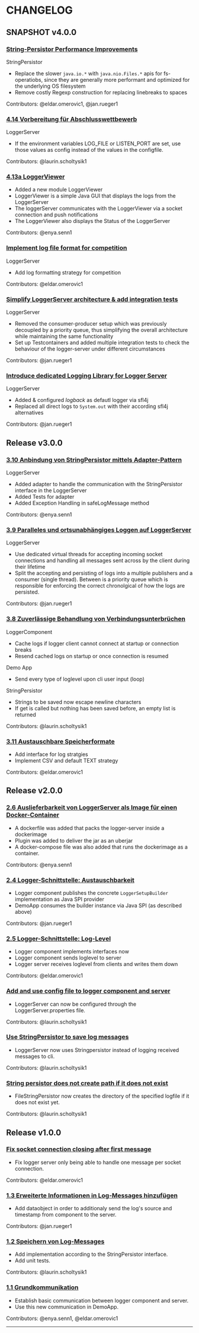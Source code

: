 # CHANGELOG

## SNAPSHOT v4.0.0

### [String-Persistor Performance Improvements](https://gitlab.switch.ch/hslu/edu/bachelor-computer-science/vsk/24fs01/g08/g08-documentation/-/issues/34)

StringPersistor
- Replace the slower `java.io.*` with `java.nio.Files.*` apis for fs-operatiobs, since they are generally more performant and optimized for the underlying OS filesystem
- Remove costly Regexp construction for replacing linebreaks to spaces

Contributors: @eldar.omerovic1, @jan.rueger1

### [4.14 Vorbereitung für Abschlusswettbewerb](https://gitlab.switch.ch/hslu/edu/bachelor-computer-science/vsk/24fs01/g08/g08-documentation/-/issues/30)

LoggerServer

- If the environment variables LOG_FILE or LISTEN_PORT are set, use those values as config instead of the values in the configfile.

Contributors: @laurin.scholtysik1

### [4.13a LoggerViewer](https://gitlab.switch.ch/hslu/edu/bachelor-computer-science/vsk/24fs01/g08/g08-documentation/-/issues/29)

- Added a new module LoggerViewer
- LoggerViewer is a simple Java GUI that displays the logs from the LoggerServer
- The loggerServer communicates with the LoggerViewer via a socket connection and  push notifications
- The LoggerViewer also displays the Status of the LoggerServer

Contributors: @enya.senn1

### [Implement log file format for competition](https://gitlab.switch.ch/hslu/edu/bachelor-computer-science/vsk/24fs01/g08/g08-documentation/-/issues/33)

LoggerServer

- Add log formatting strategy for competition

Contributors: @eldar.omerovic1

### [Simplify LoggerServer architecture & add integration tests](https://gitlab.switch.ch/hslu/edu/bachelor-computer-science/vsk/24fs01/g08/g08-documentation/-/issues/31)

LoggerServer

- Removed the consumer-producer setup which was previously decoupled by a priority queue, thus simplifying the overall architecture while maintaining the same functionality
- Set up Testcontainers and added multiple integration tests to check the behaviour of the logger-server under different circumstances

Contributors: @jan.rueger1

### [Introduce dedicated Logging Library for Logger Server](https://gitlab.switch.ch/hslu/edu/bachelor-computer-science/vsk/24fs01/g08/g08-documentation/-/issues/32)

LoggerServer

- Added & configured _logback_ as defautl logger via sfl4j
- Replaced all direct logs to `System.out` with their according sfl4j alternatives

Contributors: @jan.rueger1


## Release v3.0.0

### [3.10 Anbindung von StringPersistor mittels Adapter-Pattern](https://gitlab.switch.ch/hslu/edu/bachelor-computer-science/vsk/24fs01/g08/g08-documentation/-/issues/25)

LoggerServer

- Added adapter to handle the communication with the StringPersistor interface in the LoggerServer
- Added Tests for adapter
- Added Exception Handling in safeLogMessage method

Contributors: @enya.senn1

### [3.9 Paralleles und ortsunabhängiges Loggen auf LoggerServer](https://gitlab.switch.ch/hslu/edu/bachelor-computer-science/vsk/24fs01/g08/g08-documentation/-/issues/24)

LoggerServer

- Use dedicated virtual threads for accepting incoming socket connections and handling all messages sent across by the
  client during their lifetime
- Split the accepting and persisting of logs into a multiple publishers and a consumer (single thread). Between is a
  priority queue which is responsible for enforcing the correct chronolgical of how the logs are persisted.

Contributors: @jan.rueger1

### [3.8 Zuverlässige Behandlung von Verbindungsunterbrüchen](https://gitlab.switch.ch/hslu/edu/bachelor-computer-science/vsk/24fs01/g08/g08-documentation/-/issues/23)

LoggerComponent

- Cache logs if logger client cannot connect at startup or connection breaks
- Resend cached logs on startup or once connection is resumed

Demo App

- Send every type of loglevel upon cli user input (loop)

StringPersistor

- Strings to be saved now escape newline characters
- If get is called but nothing has been saved before, an empty list is returned

Contributors: @laurin.scholtysik1

### [3.11 Austauschbare Speicherformate](https://gitlab.switch.ch/hslu/edu/bachelor-computer-science/vsk/24fs01/g08/g08-documentation/-/issues/26)

- Add interface for log stratgies
- Implement CSV and default TEXT strategy

Contributors: @eldar.omerovic1

## Release v2.0.0

### [2.6 Auslieferbarkeit von LoggerServer als Image für einen Docker-Container](https://gitlab.switch.ch/hslu/edu/bachelor-computer-science/vsk/24fs01/g08/g08-documentation/-/issues/13)

- A dockerfile was added that packs the logger-server inside a dockerimage
- Plugin was added to deliver the jar as an uberjar
- A docker-compose file was also added that runs the dockerimage as a container.

Contributors: @enya.senn1

### [2.4 Logger-Schnittstelle: Austauschbarkeit](https://gitlab.switch.ch/hslu/edu/bachelor-computer-science/vsk/24fs01/g08/g08-documentation/-/issues/10)

- Logger component publishes the concrete `LoggerSetupBuilder` implementation as Java SPI provider
- DemoApp consumes the builder instance via Java SPI (as described above)

Contributors: @jan.rueger1

### [2.5 Logger-Schnittstelle: Log-Level](https://gitlab.switch.ch/hslu/edu/bachelor-computer-science/vsk/24fs01/g08/g08-documentation/-/issues/11)

- Logger component implements interfaces now
- Logger component sends loglevel to server
- Logger server receives loglevel from clients and writes them down

Contributors: @eldar.omerovic1

### [Add and use config file to logger component and server](https://gitlab.switch.ch/hslu/edu/bachelor-computer-science/vsk/24fs01/g08/g08-documentation/-/issues/14)

- LoggerServer can now be configured through the LoggerServer.properties file.

Contributors: @laurin.scholtysik1

### [Use StringPersistor to save log messages](https://gitlab.switch.ch/hslu/edu/bachelor-computer-science/vsk/24fs01/g08/g08-documentation/-/issues/12)

- LoggerServer now uses Stringpersistor instead of logging received messages to cli.

Contributors: @laurin.scholtysik1

### [String persistor does not create path if it does not exist](https://gitlab.switch.ch/hslu/edu/bachelor-computer-science/vsk/24fs01/g08/g08-documentation/-/issues/20)

- FileStringPersistor now creates the directory of the specified logfile if it does not exist yet.

Contributors: @laurin.scholtysik1

## Release v1.0.0

### [Fix socket connection closing after first message](https://gitlab.switch.ch/hslu/edu/bachelor-computer-science/vsk/24fs01/g08/g08-documentation/-/issues/9)

- Fix logger server only being able to handle one message per socket connection.

Contributors: @eldar.omerovic1

### [1.3 Erweiterte Informationen in Log-Messages hinzufügen](https://gitlab.switch.ch/hslu/edu/bachelor-computer-science/vsk/24fs01/g08/g08-documentation/-/issues/4)

- Add dataobject in order to additionaly send the log's source and timestamp from component to the server.

Contributors: @jan.rueger1

### [1.2 Speichern von Log-Messages](https://gitlab.switch.ch/hslu/edu/bachelor-computer-science/vsk/24fs01/g08/g08-documentation/-/issues/3)

- Add implementation according to the StringPersistor interface.
- Add unit tests.

Contributors: @laurin.scholtysik1

### [1.1 Grundkommunikation](https://gitlab.switch.ch/hslu/edu/bachelor-computer-science/vsk/24fs01/g08/g08-documentation/-/issues/1)

- Establish basic communication between logger component and server.
- Use this new communication in DemoApp.

Contributors: @enya.senn1, @eldar.omerovic1

---
